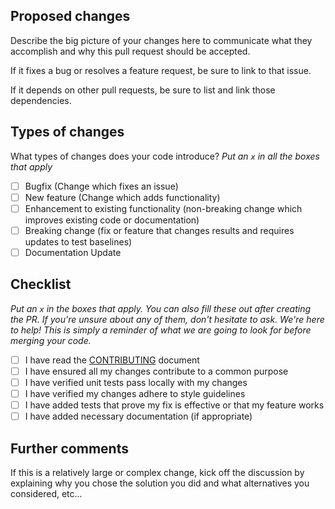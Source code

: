 ## Proposed changes

Describe the big picture of your changes here to communicate what they accomplish and why this pull request should be accepted.

If it fixes a bug or resolves a feature request, be sure to link to that issue.

If it depends on other pull requests, be sure to list and link those dependencies.

## Types of changes

What types of changes does your code introduce?
_Put an `x` in all the boxes that apply_

- [ ] Bugfix (Change which fixes an issue)
- [ ] New feature (Change which adds functionality)
- [ ] Enhancement to existing functionality (non-breaking change which improves existing code or documentation)
- [ ] Breaking change (fix or feature that changes results and requires updates to test baselines)
- [ ] Documentation Update

## Checklist

_Put an `x` in the boxes that apply. You can also fill these out after creating the PR. If you're unsure about any of them, don't hesitate to ask. We're here to help! This is simply a reminder of what we are going to look for before merging your code._

- [ ] I have read the [CONTRIBUTING](https://github.com/NOAA-GSL/SENA-yppm/blob/develop/CONTRIBUTING.md) document
- [ ] I have ensured all my changes contribute to a common purpose
- [ ] I have verified unit tests pass locally with my changes
- [ ] I have verified my changes adhere to style guidelines
- [ ] I have added tests that prove my fix is effective or that my feature works
- [ ] I have added necessary documentation (if appropriate)

## Further comments

If this is a relatively large or complex change, kick off the discussion by explaining why you chose the solution you did and what alternatives you considered, etc...
